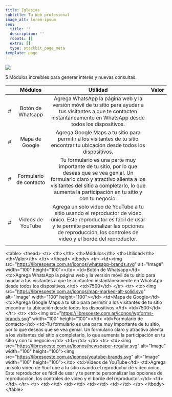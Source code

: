 ```yaml
---
title: Iglesias
subtitle: Tu Web profesional
image_alt: lorem-ipsum
seo:
  title: ''
  description: ''
  robots: []
  extra: []
  type: stackbit_page_meta
template: page
---
```

![](images/web-igle.webp)

5 Módulos increíbles para generar interés y nuevas consultas.

|     |         Módulos        |                                                                                                                   Utilidad                                                                                                                  | Valor |
|-----|:----------------------:|:-------------------------------------------------------------------------------------------------------------------------------------------------------------------------------------------------------------------------------------------:|:-----:|
|  #  |    Botón de Whatsapp   | Agrega WhatsApp la página web y la versión móvil de tu sitio para ayudar a tus visitantes a que te contacten instantáneamente en WhatsApp desde todos los dispositivos.                                                                     |   |
| #   |     Mapa de Google     | Agrega Google Maps a tu sitio para permitir a los visitantes de tu sitio encontrar tu ubicación desde todos los dispositivos.                                                                                                               |  |
| #   | Formulario de contacto | Tu formulario es una parte muy importante de tu sitio, por lo que deseas que se vea genial. Un formulario claro y atractivo alienta a los visitantes del sitio a completarlo, lo que aumenta la participación en tu sitio y con tu negocio. |       |
| #   |    Videos de YouTube   | Agrega un solo video de YouTube a tu sitio usando el reproductor de video único. Este reproductor  es fácil de usar y te permite personalizar las opciones de reproducción, los controles de video y el borde del reproductor.              |       |
|     |                        |                                                                                                                                                                                                                                             |       |

\<table>
\<thead>
  \<tr>
    \<th>\</th>
    \<th>Módulos\</th>
    \<th>Utilidad\</th>
    \<th>Valor\</th>
  \</tr>
\</thead>
\<tbody>
  \<tr>
    \<td>\<img src="https://libresoeste.com.ar/iconos/whatsapp-brands.svg" alt="Image" width="100" height="100">\</td>
    \<td>Botón de Whatsapp\</td>
    \<td>Agrega WhatsApp la página web y la versión móvil de tu sitio para ayudar a tus visitantes a que te contacten instantáneamente en WhatsApp desde todos los dispositivos.\</td>
    \<td>7500\</td>
  \</tr>
  \<tr>
    \<td>\<img src="https://libresoeste.com.ar/iconos/map-marked-alt-solid.svg" alt="Image" width="100" height="100">\</td>
    \<td>Mapa de Google\</td>
    \<td>Agrega Google Maps a tu sitio para permitir a los visitantes de tu sitio encontrar tu ubicación desde todos los dispositivos.\</td>
    \<td>7500\</td>
  \</tr>
  \<tr>
    \<td>\<img src="https://libresoeste.com.ar/iconos/wpforms-brands.svg" width="100" height="100">\</td>
    \<td>Formulario de contacto\</td>
    \<td>Tu formulario es una parte muy importante de tu sitio, por lo que deseas que se vea genial. Un formulario claro y atractivo alienta a los visitantes del sitio a completarlo, lo que aumenta la participación en tu sitio y con tu negocio.\</td>
    \<td>\</td>
  \</tr>
  \<tr>
    \<td>\<img src="https://libresoeste.com.ar/iconos/newspaper-regular.svg" alt="Image" width="100" height="100">\<img src="https://libresoeste.com.ar/iconos/youtube-brands.svg" alt="Image" width="100" height="100">\</td>
    \<td>Videos de YouTube\</td>
    \<td>Agrega un solo video de YouTube a tu sitio usando el reproductor de video único. Este reproductor  es fácil de usar y te permite personalizar las opciones de reproducción, los controles de video y el borde del reproductor.\</td>
    \<td>\</td>
  \</tr>
  \<tr>
    \<td>\</td>
    \<td>\</td>
    \<td>\</td>
    \<td>\</td>
  \</tr>
\</tbody>
\</table>
